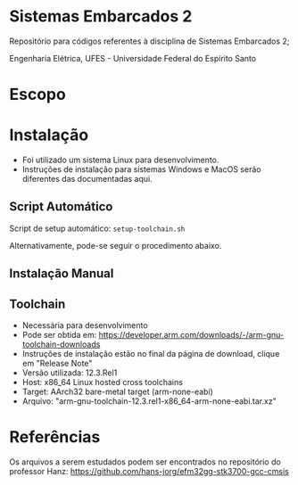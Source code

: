  # Sistemas Embarcados 2
Repositório para códigos referentes à disciplina de Sistemas Embarcados 2;

Engenharia Elétrica, UFES - Universidade Federal do Espírito Santo

# Escopo

# Instalação

- Foi utilizado um sistema Linux para desenvolvimento. 
- Instruções de instalação para sistemas Windows e MacOS serão diferentes das documentadas aqui.

## Script Automático

Script de setup automático: `setup-toolchain.sh`

Alternativamente, pode-se seguir o procedimento abaixo.

## Instalação Manual

## Toolchain 
- Necessária para desenvolvimento
- Pode ser obtida em: https://developer.arm.com/downloads/-/arm-gnu-toolchain-downloads
- Instruções de instalação estão no final da página de download, clique em "Release Note"
- Versão utilizada: 12.3.Rel1
- Host: x86_64 Linux hosted cross toolchains
- Target: AArch32 bare-metal target (arm-none-eabi)
- Arquivo: "arm-gnu-toolchain-12.3.rel1-x86_64-arm-none-eabi.tar.xz"


# Referências

Os arquivos a serem estudados podem ser encontrados no repositório do professor Hanz:
https://github.com/hans-jorg/efm32gg-stk3700-gcc-cmsis
